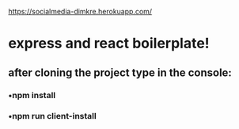 https://socialmedia-dimkre.herokuapp.com/

# express and react boilerplate!

## after cloning the project type in the console:

### •npm install

### •npm run client-install
